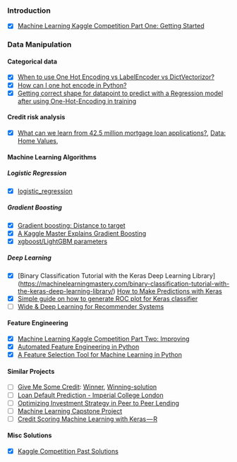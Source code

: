 ﻿### Introduction

- [X] [Machine Learning Kaggle Competition Part One: Getting Started](https://towardsdatascience.com/machine-learning-kaggle-competition-part-one-getting-staCleanrted-32fb9ff47426)

### Data Manipulation

#### Categorical data
 
- [X] [When to use One Hot Encoding vs LabelEncoder vs DictVectorizor?](https://datascience.stackexchange.com/questions/9443/when-to-use-one-hot-encoding-vs-labelencoder-vs-dictvectorizor)
- [X] [How can I one hot encode in Python?](https://stackoverflow.com/questions/37292872/how-can-i-one-hot-encode-in-python)
- [X] [Getting correct shape for datapoint to predict with a Regression model after using One-Hot-Encoding in training](https://stackoverflow.com/questions/45012271/getting-correct-shape-for-datapoint-to-predict-with-a-regression-model-after-usi)

#### Credit risk analysis

- [X] [What can we learn from 42.5 million mortgage loan applications?](https://towardsdatascience.com/what-can-we-learn-from-42-5-million-mortgage-loan-applications-990656750009), [Data: Home Values](https://www.zillow.com/research/data/), 

#### Machine Learning Algorithms

##### Logistic Regression
- [X] [logistic_regression](https://www.youtube.com/playlist?list=PLSwxFwZ8IxShqwXmyjCBjmw_jQWD3-hMY)

##### Gradient Boosting
- [X] [Gradient boosting: Distance to target](http://explained.ai/gradient-boosting/index.html)
- [X] [A Kaggle Master Explains Gradient Boosting](http://blog.kaggle.com/2017/01/23/a-kaggle-master-explains-gradient-boosting/)
- [X] [xgboost/LightGBM parameters](https://sites.google.com/view/lauraepp/parameters)

##### Deep Learning
- [X] [Binary Classification Tutorial with the Keras Deep Learning Library] (https://machinelearningmastery.com/binary-classification-tutorial-with-the-keras-deep-learning-library/) [How to Make Predictions with Keras](https://machinelearningmastery.com/how-to-make-classification-and-regression-predictions-for-deep-learning-models-in-keras/)
- [X] [Simple guide on how to generate ROC plot for Keras classifier](https://www.dlology.com/blog/simple-guide-on-how-to-generate-roc-plot-for-keras-classifier/)
- [ ] [Wide & Deep Learning for Recommender Systems](https://arxiv.org/pdf/1606.07792.pdf?)

#### Feature Engineering

- [X] [Machine Learning Kaggle Competition Part Two: Improving](https://towardsdatascience.com/machine-learning-kaggle-competition-part-two-improving-e5b4d61ab4b8)
- [X] [Automated Feature Engineering in Python](https://towardsdatascience.com/automated-feature-engineering-in-python-99baf11cc219)
- [X] [A Feature Selection Tool for Machine Learning in Python](https://towardsdatascience.com/a-feature-selection-tool-for-machine-learning-in-python-b64dd23710f0)

#### Similar Projects
 
- [ ] [Give Me Some Credit](https://www.kaggle.com/c/GiveMeSomeCredit/leaderboard): [Winner](https://nycdatascience.com/blog/student-works/kaggle-predict-consumer-credit-default/), [Winning-solution](https://github.com/IdoZehori/Credit_Score)
- [ ] [Loan Default Prediction - Imperial College London](https://www.kaggle.com/c/loan-default-prediction)
- [ ] [Optimizing Investment Strategy in Peer to Peer Lending](http://cs229.stanford.edu/proj2017/final-reports/5228410.pdf)
- [ ] [Machine Learning Capstone Project](https://github.com/nishant1005/Credit-Risk-Modeling-using-Machine-Learning)
- [ ] [Credit Scoring Machine Learning with Keras — R](https://medium.com/@heruwiryanto/credit-scoring-machine-learning-with-keras-r-502fc6eb451d)

#### Misc Solutions

- [X] [Kaggle Competition Past Solutions](https://gonewithsuperwind.wordpress.com/)
